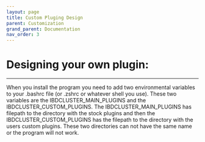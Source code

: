 ```yaml
---
layout: page 
title: Custom Pluging Design
parent: Customization
grand_parent: Documentation
nav_order: 3
---
```

# Designing your own plugin:
---

When you install the program you need to add two environmental variables to your .bashrc file (or .zshrc or whatever shell you use). These two variables are the IBDCLUSTER_MAIN_PLUGINS and the IBDCLUSTER_CUSTOM_PLUGINS. The IBDCLUSTER_MAIN_PLUGINS has filepath to the directory with the stock plugins and then the IBDCLUSTER_CUSTOM_PLUGINS has the filepath to the directory with the users custom plugins. These two directories can not have the same name or the program will not work. 